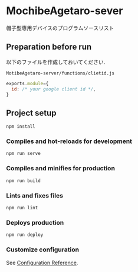 # MochibeAgetaro-sever
帽子型専用デバイスのプログラムソースリスト

## Preparation before run
以下のファイルを作成しておいてください.

`MotibeAgetaro-server/functions/clietid.js`  
```javascript
exports.module={
  id: /* your google client id */,
}
```  

## Project setup
```
npm install
```

### Compiles and hot-reloads for development
```
npm run serve
```

### Compiles and minifies for production
```
npm run build
```

### Lints and fixes files
```
npm run lint
```

### Deploys production
```
npm run deploy
```

### Customize configuration
See [Configuration Reference](hhttps://firebase.google.com/docs/cli?hl=ja).
